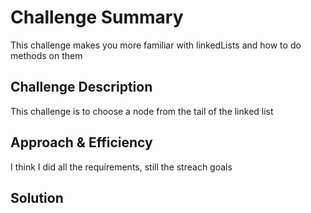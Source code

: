# Challenge Summary
This challenge makes you more familiar with linkedLists and how to do methods on them

## Challenge Description
This challenge is to choose a node from the tail of the linked list 

## Approach & Efficiency
I think I did all the requirements, still the streach goals

## Solution
<!-- Embedded whiteboard image -->